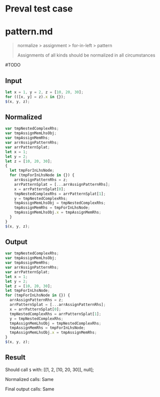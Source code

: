 # Preval test case

# pattern.md

> normalize > assignment > for-in-left > pattern
>
> Assignments of all kinds should be normalized in all circumstances

#TODO

## Input

`````js filename=intro
let x = 1, y = 2, z = [10, 20, 30];
for (([x, y] = z).x in {});
$(x, y, z);
`````

## Normalized

`````js filename=intro
var tmpNestedComplexRhs;
var tmpAssignMemLhsObj;
var tmpAssignMemRhs;
var arrAssignPatternRhs;
var arrPatternSplat;
let x = 1;
let y = 2;
let z = [10, 20, 30];
{
  let tmpForInLhsNode;
  for (tmpForInLhsNode in {}) {
    arrAssignPatternRhs = z;
    arrPatternSplat = [...arrAssignPatternRhs];
    x = arrPatternSplat[0];
    tmpNestedComplexRhs = arrPatternSplat[1];
    y = tmpNestedComplexRhs;
    tmpAssignMemLhsObj = tmpNestedComplexRhs;
    tmpAssignMemRhs = tmpForInLhsNode;
    tmpAssignMemLhsObj.x = tmpAssignMemRhs;
  }
}
$(x, y, z);
`````

## Output

`````js filename=intro
var tmpNestedComplexRhs;
var tmpAssignMemLhsObj;
var tmpAssignMemRhs;
var arrAssignPatternRhs;
var arrPatternSplat;
let x = 1;
let y = 2;
let z = [10, 20, 30];
let tmpForInLhsNode;
for (tmpForInLhsNode in {}) {
  arrAssignPatternRhs = z;
  arrPatternSplat = [...arrAssignPatternRhs];
  x = arrPatternSplat[0];
  tmpNestedComplexRhs = arrPatternSplat[1];
  y = tmpNestedComplexRhs;
  tmpAssignMemLhsObj = tmpNestedComplexRhs;
  tmpAssignMemRhs = tmpForInLhsNode;
  tmpAssignMemLhsObj.x = tmpAssignMemRhs;
}
$(x, y, z);
`````

## Result

Should call `$` with:
[[1, 2, [10, 20, 30]], null];

Normalized calls: Same

Final output calls: Same
